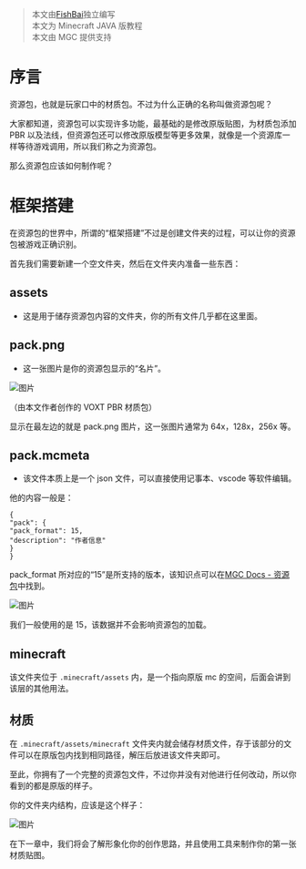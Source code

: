 >本文由[FishBai](https://github.com/yubaibaifish)独立编写  
>本文为 Minecraft JAVA 版教程  
>本文由 MGC 提供支持
# 序言

资源包，也就是玩家口中的材质包。不过为什么正确的名称叫做资源包呢？

大家都知道，资源包可以实现许多功能，最基础的是修改原版贴图，为材质包添加 PBR 以及法线，但资源包还可以修改原版模型等更多效果，就像是一个资源库一样等待游戏调用，所以我们称之为资源包。

那么资源包应该如何制作呢？

# 框架搭建

在资源包的世界中，所谓的“框架搭建”不过是创建文件夹的过程，可以让你的资源包被游戏正确识别。

首先我们需要新建一个空文件夹，然后在文件夹内准备一些东西：

## assets

- 这是用于储存资源包内容的文件夹，你的所有文件几乎都在这里面。

## pack.png

- 这一张图片是你的资源包显示的“名片”。

![图片](/images/creator/resource_tutorial/1-1.jpg)

（由本文作者创作的 VOXT PBR 材质包）

显示在最左边的就是 pack.png 图片，这一张图片通常为 64x，128x，256x 等。

## pack.mcmeta

- 该文件本质上是一个 json 文件，可以直接使用记事本、vscode 等软件编辑。

他的内容一般是：

```plain
{
"pack": {
"pack_format": 15,
"description": "作者信息"
}
}

```
pack_format 所对应的“15”是所支持的版本，该知识点可以在[MGC Docs - 资源包](../../library/resourcepacks.md#准确区间)中找到。

![图片](/images/creator/resource_tutorial/1-2.jpg)


我们一般使用的是 15，该数据并不会影响资源包的加载。

## minecraft

该文件夹位于 `.minecraft/assets` 内，是一个指向原版 mc 的空间，后面会讲到该层的其他用法。

## 材质

在 `.minecraft/assets/minecraft` 文件夹内就会储存材质文件，存于该部分的文件可以在原版包内找到相同路径，解压后放进该文件夹即可。

至此，你拥有了一个完整的资源包文件，不过你并没有对他进行任何改动，所以你看到的都是原版的样子。

你的文件夹内结构，应该是这个样子：

![图片](/images/creator/resource_tutorial/1-3.jpg)

在下一章中，我们将会了解形象化你的创作思路，并且使用工具来制作你的第一张材质贴图。